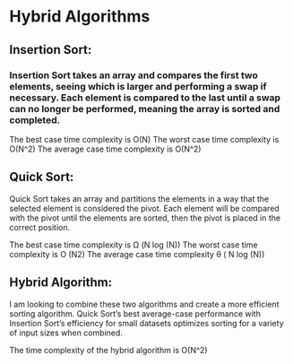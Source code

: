 # Hybrid Algorithms

## Insertion Sort:

### Insertion Sort takes an array and compares the first two elements, seeing which is larger and performing a swap if necessary. Each element is compared to the last until a swap can no longer be performed, meaning the array is sorted and completed.

The best case time complexity is O(N)
The worst case time complexity is O(N^2)
The average case time complexity is O(N^2)

## Quick Sort:

Quick Sort takes an array and partitions the elements in a way that the selected element is considered the pivot. Each element will be compared with the pivot until the elements are sorted, then the pivot is placed in the correct position.

The best case time complexity is 
Ω (N log (N))
The worst case time complexity is O (N2)
The average case time complexity
θ 
( N log (N))

## Hybrid Algorithm:

I am looking to combine these two algorithms and create a more efficient sorting algorithm. Quick Sort’s best average-case performance with Insertion Sort’s efficiency for small datasets optimizes sorting for a variety of input sizes when combined.

The time complexity of the hybrid algorithm is O(N^2)
